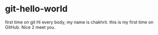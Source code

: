 # git-hello-world
first time on git
Hi every body, my name is chakhrit. this is my first time on GitHub. Nice 2 meet you.
